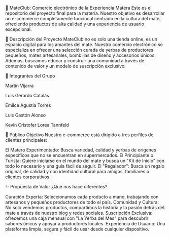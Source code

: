 🧉 MateClub: Comercio electrónico de la Experiencia Matera
Este es el repositorio del proyecto final para la materia. Nuestro objetivo es desarrollar un e-commerce completamente funcional centrado en la cultura del mate, ofreciendo productos de alta calidad y una experiencia de usuario excepcional.

📝 Descripción del Proyecto
MateClub no es solo una tienda online, es un espacio digital para los amantes del mate. Nuestro comercio electrónico se especializa en ofrecer una selección curada de yerbas de productores pequeños, mates artesanales, bombillas de diseño y accesorios únicos. Además, buscamos educar y construir una comunidad a través de contenido de valor y un modelo de suscripción exclusivo.

👥 Integrantes del Grupo

Martín Vijarra

Luis Gerardo Catalás

Emilce Agustia Torres

Luis Gastón Alonso

Kevin Cristofer Lorea Tannfeld

🎯 Público Objetivo
Nuestro e-commerce está dirigido a tres perfiles de clientes principales:

El Matero Experimentado: Busca variedad, calidad y yerbas de orígenes específicos que no se encuentran en supermercados.
El Principiante o Turista: Quiere iniciarse en el mundo del mate y busca un "Kit de Inicio" con todo lo necesario y una guía fácil de seguir.
El "Regalador": Busca un regalo original, de calidad y con identidad cultural para amigos, familiares o clientes corporativos.

✨ Propuesta de Valor
¿Qué nos hace diferentes?

Curación Experta: Seleccionamos cada producto a mano, trabajando con artesanos y pequeños productores de todo el país.
Comunidad y Cultura: No solo vendemos productos, compartimos la historia y la pasión detrás del mate a través de nuestro blog y redes sociales.
Suscripción Exclusiva: ofrecemos una caja mensual con "La Yerba del Mes" para descubrir sabores únicos y apoyar a productores locales.
Experiencia de Usuario: Una plataforma limpia, segura y fácil de usar desde cualquier dispositivo.
